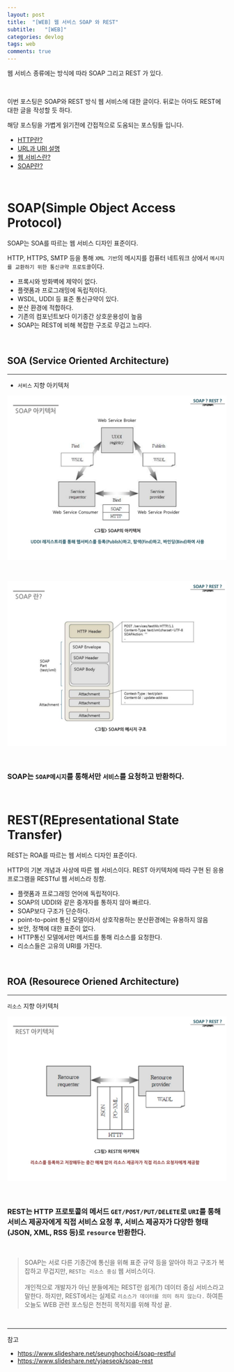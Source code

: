 ```yaml
---
layout: post
title:  "[WEB] 웹 서비스 SOAP 와 REST"
subtitle:   "[WEB]"
categories: devlog
tags: web
comments: true
---
```


웹 서비스 종류에는 방식에 따라 SOAP 그리고 REST 가 있다. 


<br>

이번 포스팅은 SOAP와 REST 방식 웹 서비스에 대한 글이다. 뒤로는 아마도 REST에 대한 글을 작성할 듯 하다.

해당 포스팅을 가볍게 읽기전에 간접적으로 도움되는 포스팅들 입니다.

- [HTTP란?](https://linked2ev.github.io/devlog/2019/06/01/WEB-What-is-HTTP/)
- [URL과 URI 설명](https://linked2ev.github.io/devlog/2019/05/05/WEB-URL-vs-URI-difference/)
- [웹 서비스란?](https://linked2ev.github.io/devlog/2019/07/28/WEB-What-is-Web-Service/)
- [SOAP란?](https://linked2ev.github.io/devlog/2019/07/29/WEB-What-is-SOAP/)

<br>


# SOAP(Simple Object Access Protocol)

SOAP는 SOA를 따르는 웹 서비스 디자인 표준이다.

HTTP, HTTPS, SMTP 등을 통해 `XML 기반`의 메시지를 컴퓨터 네트워크 상에서 `메시지를 교환하기 위한 통신규약 프로토콜`이다.

- 프록시와 방화벽에 제약이 없다.
- 플랫폼과 프로그래밍에 독립적이다.
- WSDL, UDDI 등 표준 통신규약이 있다.
- 분산 환경에 적합하다.
- 기존의 컴포넌트보다 이기종간 상호운용성이 높음
- SOAP는 REST에 비해 복잡한 구조로 무겁고 느리다.

<br>

## SOA (Service Oriented Architecture)
---

- `서비스` 지향 아키텍처

[![soap-s1](/assets/img/devlog/201908/soap-s1.png)]()

<br>

[![soap-s1](/assets/img/devlog/201908/soap-s2.png)]()

<br>

### SOAP는 `SOAP메시지`를 통해서만 `서비스`를 요청하고 반환하다.


<br>

# REST(REpresentational State Transfer)

REST는 ROA를 따르는 웹 서비스 디자인 표준이다.

HTTP의 기본 개념과 사상에 따른 웹 서비스이다. REST 아키텍처에 따라 구현 된 응용프로그램을 RESTful 웹 서비스라 칭함.

- 플랫폼과 프로그래밍 언어에 독립적이다.
- SOAP의 UDDI와 같은 중개자를 통하지 않아 빠르다. 
- SOAP보다 구조가 단순하다.
- point-to-point 통신 모델이라서 상호작용하는 분산환경에는 유용하지 않음
- 보안, 정책에 대한 표준이 없다.
- HTTP통신 모델에서만 메서드를 통해 리소스를 요청한다.
- 리소스들은 고유의 URI를 가진다.

<br>

## ROA (Resourece Oriened Architecture)
---

`리소스` 지향 아키텍처

[![rest-s1](/assets/img/devlog/201908/rest-s1.png)]()

<br>


### REST는 HTTP 프로토콜의 메서드 `GET/POST/PUT/DELETE`로 `URI`를 통해 서비스 제공자에게 직접 서비스 요청 후, 서비스 제공자가 다양한 형태(JSON, XML, RSS 등)로 `resource` 반환한다.

<br>

> SOAP는 서로 다른 기종간에 통신을 위해 표준 규약 등을 알아야 하고 구조가 복잡하고 무겁지만, `REST는 리소스 중심` 웹 서비스이다.<br><br>개인적으로 개발자가 아닌 분들에게는 REST란 쉽게(?) 데이터 중심 서비스라고 말한다. 하지만, REST에서는 실제로 `리소스가 데이터를 의미 하지 않는다.` 하여튼 오늘도 WEB 관련 포스팅은 천천히 목적지를 위해 작성 끝.

<br>

---

참고
- https://www.slideshare.net/seunghochoi4/soap-restful
- https://www.slideshare.net/yjaeseok/soap-rest